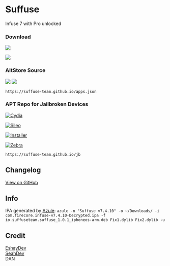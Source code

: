 # Suffuse
Infuse 7 with Pro unlocked

### Download
<a href="altstore://install?URL=https://github.com/Suffuse-Team/suffuse-team.github.io/releases/download/latest/Suffuse.ipa"><img src="https://img.shields.io/badge/Latest-Install%20with%20AltStore-blue?style=for-the-badge&color=388F90"></a>

<a href="https://github.com/Suffuse-Team/suffuse-team.github.io/releases/download/v7.4.10/Suffuse.ipa"><img src="https://img.shields.io/badge/Latest-Download%20ipa-blue?style=for-the-badge&color=ff8000"></a>

### AltStore Source
<a href="altstore://source?URL=https://suffuse-team.github.io/apps.json"><img src="https://img.shields.io/badge/AltStore-Add%20source-blue?style=for-the-badge&color=388F90"></a>
<a href="https://altsource.by.lao.sb/browse/?source=https://suffuse-team.github.io/apps.json"><img src="https://img.shields.io/badge/AltSource-browse%20source-blue?style=for-the-badge&color=388F90"></a>

`https://suffuse-team.github.io/apps.json`

### APT Repo for Jailbroken Devices
[![Cydia](https://img.shields.io/badge/Cydia-Add%20Repo-blue?style=for-the-badge&color=a1653d)](cydia://url/https://cydia.saurik.com/api/share#?source=https://suffuse-team.github.io/jb)

[![Sileo](https://img.shields.io/badge/Sileo-Add%20Repo-blue?style=for-the-badge&color=2ed9d6)](sileo://source/https://suffuse-team.github.io/jb)

[![Installer](https://img.shields.io/badge/Installer-Add%20Repo-blue?style=for-the-badge&color=0e9aeb)](installer://add/repo=https://suffuse-team.github.io/jb)

[![Zebra](https://img.shields.io/badge/Zebra-Add%20Repo-blue?style=for-the-badge&color=363636)](zbra://sources/add/https://suffuse-team.github.io/jb)

`https://suffuse-team.github.io/jb`
## Changelog
[View on GitHub](https://github.com/Suffuse-Team/suffuse-team.github.io/releases/latest)

## Info
IPA generated by [Azule](https://github.com/Al4ise/Azule): `azule -n "Suffuse v7.4.10" -o ~/Downloads/ -i com.firecore.infuse-v7.4.10-Decrypted.ipa -f io.suffuseteam.suffuse_1.0.1_iphoneos-arm.deb Fix1.dylib Fix2.dylib -u`

## Credit
[EshayDev](https://github.com/EshayDev)<br/>
[SeahDev](https://github.com/SeahDev)<br/>
DAN


